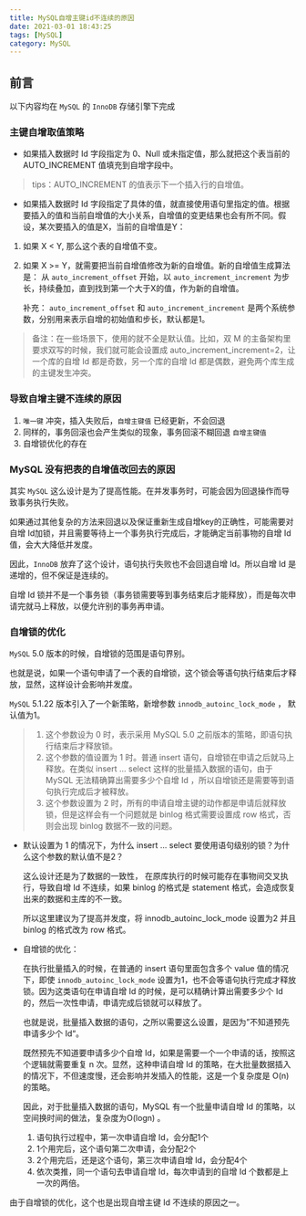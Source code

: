 ```yaml
---
title: MySQL自增主键id不连续的原因
date: 2021-03-01 18:43:25
tags: [MySQL]
category: MySQL
---
```


## 前言

以下内容均在 `MySQL` 的 `InnoDB` 存储引擎下完成



### 主键自增取值策略

* 如果插入数据时 Id 字段指定为 0、Null 或未指定值，那么就把这个表当前的 AUTO_INCREMENT 值填充到自增字段中。

> tips：AUTO_INCREMENT 的值表示下一个插入行的自增值。

* 如果插入数据时 Id 字段指定了具体的值，就直接使用语句里指定的值。根据要插入的值和当前自增值的大小关系，自增值的变更结果也会有所不同。假设，某次要插入的值是X，当前的自增值是Y：

1. 如果 X < Y, 那么这个表的自增值不变。

2. 如果 X >= Y，就需要把当前自增值修改为新的自增值。新的自增值生成算法是： 从 `auto_increment_offset` 开始，以 `auto_increment_increment` 为步长，持续叠加，直到找到第一个大于X的值，作为新的自增值。

   补充： `auto_increment_offset` 和 `auto_increment_increment` 是两个系统参数，分别用来表示自增的初始值和步长，默认都是1。

> 备注：在一些场景下，使用的就不全是默认值。比如，双 M 的主备架构里要求双写的时候，我们就可能会设置成 auto_increment_increment=2，让一个库的自增 Id 都是奇数，另一个库的自增 Id 都是偶数，避免两个库生成的主键发生冲突。



### 导致自增主键不连续的原因

1. `唯一键` 冲突，插入失败后，`自增主键值` 已经更新，不会回退
2. 同样的，事务回滚也会产生类似的现象，事务回滚不糊回退 `自增主键值`
3. 自增锁优化的存在 



### MySQL 没有把表的自增值改回去的原因

其实 `MySQL` 这么设计是为了提高性能。在并发事务时，可能会因为回退操作而导致事务执行失败。

如果通过其他复杂的方法来回退以及保证重新生成自增key的正确性，可能需要对自增 Id加锁，并且需要等待上一个事务执行完成后，才能确定当前事物的自增 Id 值，会大大降低并发度。

因此，`InnoDB` 放弃了这个设计，语句执行失败也不会回退自增 Id。所以自增 Id 是递增的，但不保证是连续的。

自增 Id 锁并不是一个事务锁（事务锁需要等到事务结束后才能释放），而是每次申请完就马上释放，以便允许别的事务再申请。



### 自增锁的优化

`MySQL` 5.0 版本的时候，自增锁的范围是语句界别。

也就是说，如果一个语句申请了一个表的自增锁，这个锁会等语句执行结束后才释放，显然，这样设计会影响并发度。

`MySQL` 5.1.22 版本引入了一个新策略，新增参数 `innodb_autoinc_lock_mode` ， 默认值为1。

> 1. 这个参数设为 0 时，表示采用 MySQL 5.0 之前版本的策略，即语句执行结束后才释放锁。
> 2. 这个参数的值设置为 1 时。普通 insert 语句，自增锁在申请之后就马上释放。在类似 insert ... select 这样的批量插入数据的语句，由于 MySQL 无法精确算出需要多少个自增 Id ，所以自增锁还是需要等到语句执行完成后才被释放。
> 3. 这个参数设置为 2 时，所有的申请自增主键的动作都是申请后就释放锁，但是这样会有一个问题就是 binlog 格式需要设置成 row 格式，否则会出现 binlog 数据不一致的问题。

* 默认设置为 1 的情况下，为什么 insert ... select 要使用语句级别的锁？为什么这个参数的默认值不是2？

  这么设计还是为了数据的一致性， 在原库执行的时候可能存在事物间交叉执行，导致自增 Id 不连续，如果 binlog 的格式是 statement 格式，会造成恢复出来的数据和主库的不一致。

  所以这里建议为了提高并发度，将 innodb_autoinc_lock_mode 设置为2 并且 binlog 的格式改为 row 格式。

* 自增锁的优化：

  在执行批量插入的时候，在普通的 insert 语句里面包含多个 value 值的情况下，即使 `innodb_autoinc_lock_mode` 设置为1，也不会等语句执行完成才释放锁。因为这类语句在申请自增 Id 的时候，是可以精确计算出需要多少个 Id 的，然后一次性申请，申请完成后锁就可以释放了。

  也就是说，批量插入数据的语句，之所以需要这么设置，是因为”不知道预先申请多少个 Id“。

  既然预先不知道要申请多少个自增 Id，如果是需要一个一个申请的话，按照这个逻辑就需要重复 n 次。显然，这种申请自增 Id 的策略，在大批量数据插入的情况下，不但速度慢，还会影响并发插入的性能，这是一个复杂度是 O(n) 的策略。 

  因此，对于批量插入数据的语句，MySQL 有一个批量申请自增 Id 的策略，以空间换时间的做法，复杂度为O(logn) 。

  1. 语句执行过程中，第一次申请自增 Id，会分配1个
  2. 1个用完后，这个语句第二次申请，会分配2个
  3. 2个用完后，还是这个语句，第三次申请自增 Id，会分配4个
  4. 依次类推，同一个语句去申请自增 Id，每次申请到的自增 Id 个数都是上一次的两倍。

由于自增锁的优化，这个也是出现自增主键 Id 不连续的原因之一。
